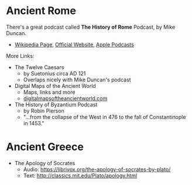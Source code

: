 # Ancient Rome
There's a great podcast called **The History of Rome** Podcast, by Mike Duncan. 
* [Wikipedia Page](https://en.wikipedia.org/wiki/The_History_of_Rome_(podcast)), [Official Website](https://thehistoryofrome.typepad.com/the_history_of_rome/2010/01/80-optimus-trajan.html), [Apple Podcasts](https://podcasts.apple.com/us/podcast/the-history-of-rome/id261654474)

More Links:
* The Twelve Caesars 
    * by Suetonius circa AD 121
    * Overlaps nicely with Mike Duncan's podcast
* Digital Maps of the Ancient World
    * Maps, links and more
    * [digitalmapsoftheancientworld.com](https://digitalmapsoftheancientworld.com/)
* The History of Byzantium Podcast
    * by Robin Pierson
    * "...from the collapse of the West in 476 to the fall of Constantinople in 1453." 

# Ancient Greece
* The Apology of Socrates 
    * Audio: https://librivox.org/the-apology-of-socrates-by-plato/
    * Text: http://classics.mit.edu/Plato/apology.html
